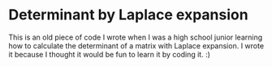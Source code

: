 # Determinant by Laplace expansion

This is an old piece of code I wrote when I was a high school junior learning how to calculate the determinant of a matrix with Laplace expansion. I wrote it because I thought it would be fun to learn it by coding it. :)

